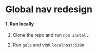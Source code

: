 Global nav redesign
====================

#### 1. Run locally

1. Clone the repo and run `npm install`.

2. Run `gulp` and visit `localhost:5380`
